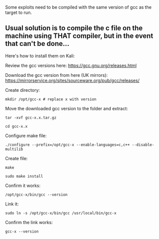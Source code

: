 Some exploits need to be compiled with the same version of gcc as the target to run. 

## Usual solution is to compile the c file on the machine using THAT compiler, but in the event that can't be done...

Here's how to install them on Kali:

Review the gcc versions here: https://gcc.gnu.org/releases.html

Download the gcc version from here (UK mirrors): https://mirrorservice.org/sites/sourceware.org/pub/gcc/releases/

Create directory:
```
mkdir /opt/gcc-x # replace x with version
```
Move the downloaded gcc version to the folder and extract:
```
tar -xvf gcc-x.x.tar.gz
```
```
cd gcc-x.x
```
Configure make file:
```
./configure --prefix=/opt/gcc-x --enable-languages=c,c++ --disable-multilib
```
Create file:
```
make
```
```
sudo make install
```
Confirm it works:
```
/opt/gcc-x/bin/gcc --version
```
Link it:
```
sudo ln -s /opt/gcc-x/bin/gcc /usr/local/bin/gcc-x
```
Confirm the link works:
```
gcc-x --version
```
